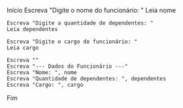Início
    Escreva "Digite o nome do funcionário: "
    Leia nome

    Escreva "Digite a quantidade de dependentes: "
    Leia dependentes

    Escreva "Digite o cargo do funcionário: "
    Leia cargo

    Escreva ""
    Escreva "--- Dados do Funcionário ---"
    Escreva "Nome: ", nome
    Escreva "Quantidade de dependentes: ", dependentes
    Escreva "Cargo: ", cargo
Fim